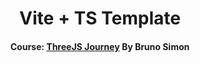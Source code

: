 <div align="center">

# Vite + TS Template

#### Course: [ThreeJS Journey][course] By Bruno Simon

<!-----------------------------------{ Links }---------------------------------->

[course]: https://threejs-journey.com

</div>
